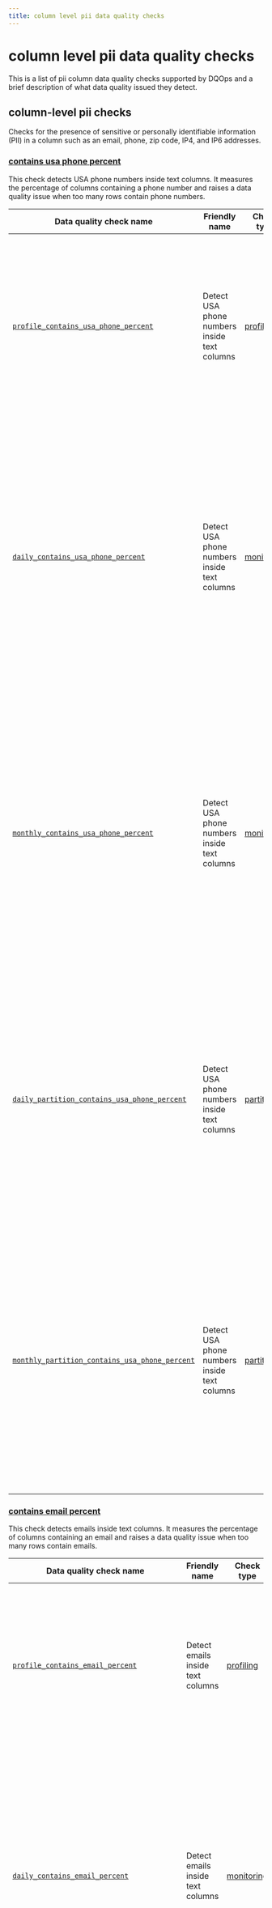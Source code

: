 ```yaml
---
title: column level pii data quality checks
---
```

# column level pii data quality checks

This is a list of pii column data quality checks supported by DQOps and a brief description of what data quality issued they detect.




## column-level pii checks
Checks for the presence of sensitive or personally identifiable information (PII) in a column such as an email, phone, zip code, IP4, and IP6 addresses.

### [contains usa phone percent](./contains-usa-phone-percent.md)
This check detects USA phone numbers inside text columns. It measures the percentage of columns containing a phone number and raises a data quality issue when too many rows contain phone numbers.


| Data quality check name | Friendly name | Check type | Description | Standard |
|-------------------------|---------------|------------|-------------|----------|
|[<span class="no-wrap-code">`profile_contains_usa_phone_percent`</span>](./contains-usa-phone-percent.md#profile-contains-usa-phone-percent)|Detect USA phone numbers inside text columns|[profiling](../../../dqo-concepts/definition-of-data-quality-checks/data-profiling-checks.md)|Detects USA phone numbers in text columns. Verifies that the percentage of rows that contains USA phone number in a column does not exceed the maximum accepted percentage.|:material-check-bold:|
|[<span class="no-wrap-code">`daily_contains_usa_phone_percent`</span>](./contains-usa-phone-percent.md#daily-contains-usa-phone-percent)|Detect USA phone numbers inside text columns|[monitoring](../../../dqo-concepts/definition-of-data-quality-checks/data-observability-monitoring-checks.md)|Detects USA phone numbers in text columns. Verifies that the percentage of rows that contains a USA phone number in a column does not exceed the maximum accepted percentage. Stores the most recent captured value for each day when the data quality check was evaluated.|:material-check-bold:|
|[<span class="no-wrap-code">`monthly_contains_usa_phone_percent`</span>](./contains-usa-phone-percent.md#monthly-contains-usa-phone-percent)|Detect USA phone numbers inside text columns|[monitoring](../../../dqo-concepts/definition-of-data-quality-checks/data-observability-monitoring-checks.md)|Detects USA phone numbers in text columns. Verifies that the percentage of rows that contains a USA phone number in a column does not exceed the maximum accepted percentage. Stores the most recent check result for each month when the data quality check was evaluated.|:material-check-bold:|
|[<span class="no-wrap-code">`daily_partition_contains_usa_phone_percent`</span>](./contains-usa-phone-percent.md#daily-partition-contains-usa-phone-percent)|Detect USA phone numbers inside text columns|[partitioned](../../../dqo-concepts/definition-of-data-quality-checks/partition-checks.md)|Detects USA phone numbers in text columns. Verifies that the percentage of rows that contains USA phone number in a column does not exceed the maximum accepted percentage. Stores a separate data quality check result for each daily partition.|:material-check-bold:|
|[<span class="no-wrap-code">`monthly_partition_contains_usa_phone_percent`</span>](./contains-usa-phone-percent.md#monthly-partition-contains-usa-phone-percent)|Detect USA phone numbers inside text columns|[partitioned](../../../dqo-concepts/definition-of-data-quality-checks/partition-checks.md)|Detects USA phone numbers in text columns. Verifies that the percentage of rows that contains USA phone number in a column does not exceed the maximum accepted percentage. Stores a separate data quality check result for each monthly partition.|:material-check-bold:|



### [contains email percent](./contains-email-percent.md)
This check detects emails inside text columns. It measures the percentage of columns containing an email and raises a data quality issue when too many rows contain emails.


| Data quality check name | Friendly name | Check type | Description | Standard |
|-------------------------|---------------|------------|-------------|----------|
|[<span class="no-wrap-code">`profile_contains_email_percent`</span>](./contains-email-percent.md#profile-contains-email-percent)|Detect emails inside text columns|[profiling](../../../dqo-concepts/definition-of-data-quality-checks/data-profiling-checks.md)|Detects emails in text columns. Verifies that the percentage of rows that contains valid emails in a column does not exceed the minimum accepted percentage.|:material-check-bold:|
|[<span class="no-wrap-code">`daily_contains_email_percent`</span>](./contains-email-percent.md#daily-contains-email-percent)|Detect emails inside text columns|[monitoring](../../../dqo-concepts/definition-of-data-quality-checks/data-observability-monitoring-checks.md)|Detects emails in text columns. Verifies that the percentage of rows that contains emails in a column does not exceed the minimum accepted percentage. Stores the most recent captured value for each day when the data quality check was evaluated.|:material-check-bold:|
|[<span class="no-wrap-code">`monthly_contains_email_percent`</span>](./contains-email-percent.md#monthly-contains-email-percent)|Detect emails inside text columns|[monitoring](../../../dqo-concepts/definition-of-data-quality-checks/data-observability-monitoring-checks.md)|Detects emails in text columns. Verifies that the percentage of rows that contains emails in a column does not exceed the minimum accepted percentage. Stores the most recent check result for each month when the data quality check was evaluated.|:material-check-bold:|
|[<span class="no-wrap-code">`daily_partition_contains_email_percent`</span>](./contains-email-percent.md#daily-partition-contains-email-percent)|Detect emails inside text columns|[partitioned](../../../dqo-concepts/definition-of-data-quality-checks/partition-checks.md)|Detects emails in text columns. Verifies that the percentage of rows that contains emails in a column does not exceed the minimum accepted percentage. Stores a separate data quality check result for each daily partition.|:material-check-bold:|
|[<span class="no-wrap-code">`monthly_partition_contains_email_percent`</span>](./contains-email-percent.md#monthly-partition-contains-email-percent)|Detect emails inside text columns|[partitioned](../../../dqo-concepts/definition-of-data-quality-checks/partition-checks.md)|Detects emails in text columns. Verifies that the percentage of rows that contains emails in a column does not exceed the minimum accepted percentage. Stores a separate data quality check result for each monthly partition.|:material-check-bold:|



### [contains usa zipcode percent](./contains-usa-zipcode-percent.md)
This check detects USA zip code inside text columns. It measures the percentage of columns containing a zip code and raises a data quality issue when too many rows contain zip codes.


| Data quality check name | Friendly name | Check type | Description | Standard |
|-------------------------|---------------|------------|-------------|----------|
|[<span class="no-wrap-code">`profile_contains_usa_zipcode_percent`</span>](./contains-usa-zipcode-percent.md#profile-contains-usa-zipcode-percent)|Detect USA zip codes inside text columns|[profiling](../../../dqo-concepts/definition-of-data-quality-checks/data-profiling-checks.md)|Detects USA zip codes in text columns. Verifies that the percentage of rows that contains USA zip code in a column does not exceed the maximum accepted percentage.| |
|[<span class="no-wrap-code">`daily_contains_usa_zipcode_percent`</span>](./contains-usa-zipcode-percent.md#daily-contains-usa-zipcode-percent)|Detect USA zip codes inside text columns|[monitoring](../../../dqo-concepts/definition-of-data-quality-checks/data-observability-monitoring-checks.md)|Detects USA zip codes in text columns. Verifies that the percentage of rows that contains a USA zip code in a column does not exceed the maximum accepted percentage. Stores the most recent captured value for each day when the data quality check was evaluated.| |
|[<span class="no-wrap-code">`monthly_contains_usa_zipcode_percent`</span>](./contains-usa-zipcode-percent.md#monthly-contains-usa-zipcode-percent)|Detect USA zip codes inside text columns|[monitoring](../../../dqo-concepts/definition-of-data-quality-checks/data-observability-monitoring-checks.md)|Detects USA zip codes in text columns. Verifies that the percentage of rows that contains a USA zip code in a column does not exceed the maximum accepted percentage. Stores the most recent check result for each month when the data quality check was evaluated.| |
|[<span class="no-wrap-code">`daily_partition_contains_usa_zipcode_percent`</span>](./contains-usa-zipcode-percent.md#daily-partition-contains-usa-zipcode-percent)|Detect USA zip codes inside text columns|[partitioned](../../../dqo-concepts/definition-of-data-quality-checks/partition-checks.md)|Detects USA zip codes in text columns. Verifies that the percentage of rows that contains USA zip code in a column does not exceed the maximum accepted percentage. Stores a separate data quality check result for each daily partition.| |
|[<span class="no-wrap-code">`monthly_partition_contains_usa_zipcode_percent`</span>](./contains-usa-zipcode-percent.md#monthly-partition-contains-usa-zipcode-percent)|Detect USA zip codes inside text columns|[partitioned](../../../dqo-concepts/definition-of-data-quality-checks/partition-checks.md)|Detects USA zip codes in text columns. Verifies that the percentage of rows that contains USA zip code in a column does not exceed the maximum accepted percentage. Stores a separate data quality check result for each monthly partition.| |



### [contains ip4 percent](./contains-ip4-percent.md)
This check detects IP4 addresses inside text columns. It measures the percentage of columns containing an IP4 address and raises a data quality issue when too many rows contain IP4 addresses.


| Data quality check name | Friendly name | Check type | Description | Standard |
|-------------------------|---------------|------------|-------------|----------|
|[<span class="no-wrap-code">`profile_contains_ip4_percent`</span>](./contains-ip4-percent.md#profile-contains-ip4-percent)|Detect IP4 addresses inside text columns|[profiling](../../../dqo-concepts/definition-of-data-quality-checks/data-profiling-checks.md)|Detects IP4 addresses in text columns. Verifies that the percentage of rows that contains valid IP4 address values in a column does not fall below the minimum accepted percentage.| |
|[<span class="no-wrap-code">`daily_contains_ip4_percent`</span>](./contains-ip4-percent.md#daily-contains-ip4-percent)|Detect IP4 addresses inside text columns|[monitoring](../../../dqo-concepts/definition-of-data-quality-checks/data-observability-monitoring-checks.md)|Detects IP4 addresses in text columns. Verifies that the percentage of rows that contains IP4 address values in a column does not fall below the minimum accepted percentage. Stores the most recent captured value for each day when the data quality check was evaluated.| |
|[<span class="no-wrap-code">`monthly_contains_ip4_percent`</span>](./contains-ip4-percent.md#monthly-contains-ip4-percent)|Detect IP4 addresses inside text columns|[monitoring](../../../dqo-concepts/definition-of-data-quality-checks/data-observability-monitoring-checks.md)|Detects IP4 addresses in text columns. Verifies that the percentage of rows that contains IP4 address values in a column does not fall below the minimum accepted percentage. Stores the most recent check result for each month when the data quality check was evaluated.| |
|[<span class="no-wrap-code">`daily_partition_contains_ip4_percent`</span>](./contains-ip4-percent.md#daily-partition-contains-ip4-percent)|Detect IP4 addresses inside text columns|[partitioned](../../../dqo-concepts/definition-of-data-quality-checks/partition-checks.md)|Detects IP4 addresses in text columns. Verifies that the percentage of rows that contains IP4 address values in a column does not fall below the minimum accepted percentage. Stores a separate data quality check result for each daily partition.| |
|[<span class="no-wrap-code">`monthly_partition_contains_ip4_percent`</span>](./contains-ip4-percent.md#monthly-partition-contains-ip4-percent)|Detect IP4 addresses inside text columns|[partitioned](../../../dqo-concepts/definition-of-data-quality-checks/partition-checks.md)|Detects IP4 addresses in text columns. Verifies that the percentage of rows that contains IP4 address values in a column does not fall below the minimum accepted percentage. Stores a separate data quality check result for each monthly partition.| |



### [contains ip6 percent](./contains-ip6-percent.md)
This check detects IP6 addresses inside text columns. It measures the percentage of columns containing an IP6 address and raises a data quality issue when too many rows contain IP6 addresses.


| Data quality check name | Friendly name | Check type | Description | Standard |
|-------------------------|---------------|------------|-------------|----------|
|[<span class="no-wrap-code">`profile_contains_ip6_percent`</span>](./contains-ip6-percent.md#profile-contains-ip6-percent)|Detect IP6 addresses inside text columns|[profiling](../../../dqo-concepts/definition-of-data-quality-checks/data-profiling-checks.md)|Detects IP6 addresses in text columns. Verifies that the percentage of rows that contains valid IP6 address values in a column does not fall below the minimum accepted percentage.| |
|[<span class="no-wrap-code">`daily_contains_ip6_percent`</span>](./contains-ip6-percent.md#daily-contains-ip6-percent)|Detect IP6 addresses inside text columns|[monitoring](../../../dqo-concepts/definition-of-data-quality-checks/data-observability-monitoring-checks.md)|Detects IP6 addresses in text columns. Verifies that the percentage of rows that contains valid IP6 address values in a column does not fall below the minimum accepted percentage. Stores the most recent captured value for each day when the data quality check was evaluated.| |
|[<span class="no-wrap-code">`monthly_contains_ip6_percent`</span>](./contains-ip6-percent.md#monthly-contains-ip6-percent)|Detect IP6 addresses inside text columns|[monitoring](../../../dqo-concepts/definition-of-data-quality-checks/data-observability-monitoring-checks.md)|Detects IP6 addresses in text columns. Verifies that the percentage of rows that contains valid IP6 address values in a column does not fall below the minimum accepted percentage. Stores the most recent check result for each month when the data quality check was evaluated.| |
|[<span class="no-wrap-code">`daily_partition_contains_ip6_percent`</span>](./contains-ip6-percent.md#daily-partition-contains-ip6-percent)|Detect IP6 addresses inside text columns|[partitioned](../../../dqo-concepts/definition-of-data-quality-checks/partition-checks.md)|Detects IP6 addresses in text columns. Verifies that the percentage of rows that contains valid IP6 address values in a column does not fall below the minimum accepted percentage. Stores a separate data quality check result for each daily partition.| |
|[<span class="no-wrap-code">`monthly_partition_contains_ip6_percent`</span>](./contains-ip6-percent.md#monthly-partition-contains-ip6-percent)|Detect IP6 addresses inside text columns|[partitioned](../../../dqo-concepts/definition-of-data-quality-checks/partition-checks.md)|Detects IP6 addresses in text columns. Verifies that the percentage of rows that contains valid IP6 address values in a column does not fall below the minimum accepted percentage. Stores a separate data quality check result for each monthly partition.| |







